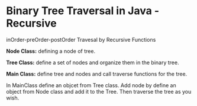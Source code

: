 # Binary Tree Traversal in Java - Recursive
inOrder-preOrder-postOrder Travesal by Recursive Functions

**Node Class:** defining a node of tree.

**Tree Class:** define a set of nodes and organize them in the binary tree.

**Main Class:** define tree and nodes and call traverse functions for the tree.


In MainClass define an objcet from Tree class.
Add node by define an object from Node class and add it to the Tree.
Then traverse the tree as you wish.
